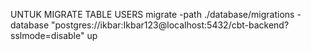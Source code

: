 
UNTUK MIGRATE TABLE USERS
migrate -path ./database/migrations -database "postgres://ikbar:Ikbar123@localhost:5432/cbt-backend?sslmode=disable" up 